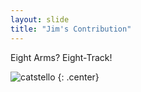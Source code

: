 ```yaml
---
layout: slide
title: "Jim's Contribution"
---
```


Eight Arms?  Eight-Track!

![catstello](https://octodex.github.com/images/catstello.png)
{: .center}
